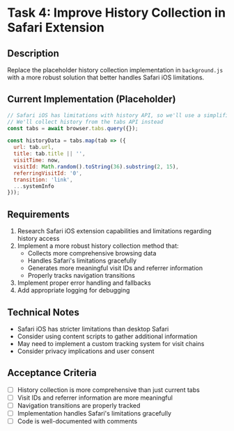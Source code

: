 # Task 4: Improve History Collection in Safari Extension

## Description
Replace the placeholder history collection implementation in `background.js` with a more robust solution that better handles Safari iOS limitations.

## Current Implementation (Placeholder)
```javascript
// Safari iOS has limitations with history API, so we'll use a simplified approach
// We'll collect history from the tabs API instead
const tabs = await browser.tabs.query({});

const historyData = tabs.map(tab => ({
  url: tab.url,
  title: tab.title || '',
  visitTime: now,
  visitId: Math.random().toString(36).substring(2, 15),
  referringVisitId: '0',
  transition: 'link',
  ...systemInfo
}));
```

## Requirements
1. Research Safari iOS extension capabilities and limitations regarding history access
2. Implement a more robust history collection method that:
   - Collects more comprehensive browsing data
   - Handles Safari's limitations gracefully
   - Generates more meaningful visit IDs and referrer information
   - Properly tracks navigation transitions
3. Implement proper error handling and fallbacks
4. Add appropriate logging for debugging

## Technical Notes
- Safari iOS has stricter limitations than desktop Safari
- Consider using content scripts to gather additional information
- May need to implement a custom tracking system for visit chains
- Consider privacy implications and user consent

## Acceptance Criteria
- [ ] History collection is more comprehensive than just current tabs
- [ ] Visit IDs and referrer information are more meaningful
- [ ] Navigation transitions are properly tracked
- [ ] Implementation handles Safari's limitations gracefully
- [ ] Code is well-documented with comments